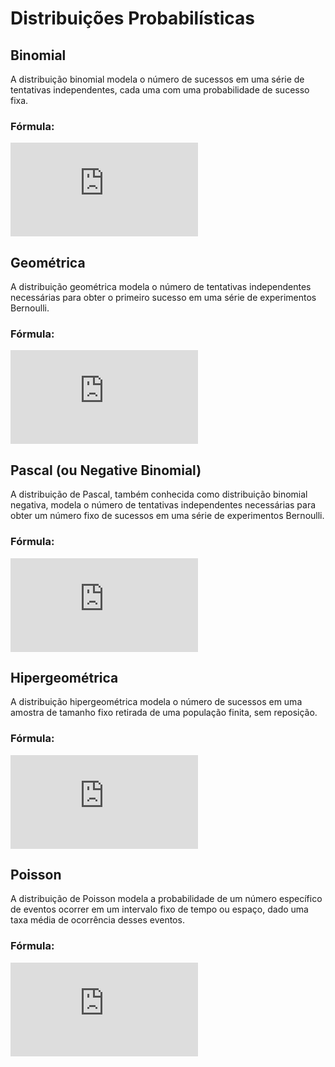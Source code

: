 # Distribuições Probabilísticas

## Binomial

A distribuição binomial modela o número de sucessos em uma série de tentativas independentes, cada uma com uma probabilidade de sucesso fixa.

### Fórmula:
![Fórmula Binomial](https://latex.codecogs.com/svg.latex?P(X%20%3D%20k)%20%3D%20%5Cbinom%7Bn%7D%7Bk%7D%20%5Ccdot%20p%5Ek%20%5Ccdot%20(1-p)%5E%7Bn-k%7D)

## Geométrica

A distribuição geométrica modela o número de tentativas independentes necessárias para obter o primeiro sucesso em uma série de experimentos Bernoulli.

### Fórmula:

![Fórmula Geométrica](https://latex.codecogs.com/svg.latex?P(X%20%3D%20k)%20%3D%20(1-p)%5E%7Bk-1%7D%20%5Ccdot%20p)

## Pascal (ou Negative Binomial)

A distribuição de Pascal, também conhecida como distribuição binomial negativa, modela o número de tentativas independentes necessárias para obter um número fixo de sucessos em uma série de experimentos Bernoulli.

### Fórmula:
![Fórmula Pascal](https://latex.codecogs.com/svg.latex?P(X%20%3D%20k)%20%3D%20%5Cbinom%7Bk-1%7D%7Br-1%7D%20%5Ccdot%20p%5Er%20%5Ccdot%20(1-p)%5E%7Bk-r%7D)

## Hipergeométrica

A distribuição hipergeométrica modela o número de sucessos em uma amostra de tamanho fixo retirada de uma população finita, sem reposição.

### Fórmula:
![Fórmula Hipergeométrica](https://latex.codecogs.com/svg.latex?P(X%20%3D%20k)%20%3D%20%5Cfrac%7B%5Cbinom%7Ba%7D%7Bk%7D%20%5Ccdot%20%5Cbinom%7Bb%7D%7Bn-k%7D%7D%7B%5Cbinom%7Ba&plus;b%7D%7Bn%7D%7D)

## Poisson

A distribuição de Poisson modela a probabilidade de um número específico de eventos ocorrer em um intervalo fixo de tempo ou espaço, dado uma taxa média de ocorrência desses eventos.

### Fórmula:
![Fórmula de Poisson](https://latex.codecogs.com/svg.latex?P(X%20%3D%20k)%20%3D%20%5Cfrac%7Be%5E%7B-%5Clambda%7D%20%5Clambda%5Ek%7D%7Bk%21%7D)
